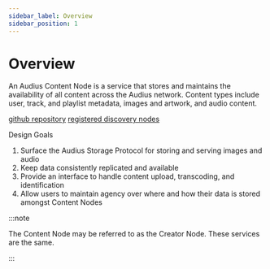 ```yaml
---
sidebar_label: Overview
sidebar_position: 1
---
```


# Overview

An Audius Content Node is a service that stores and maintains the availability of all content across the Audius network.
Content types include user, track, and playlist metadata, images and artwork, and audio content.

[github repository](https://github.com/AudiusProject/audius-protocol/tree/main/creator-node)
[registered discovery nodes](https://dashboard.audius.org/#/services/content-node)

Design Goals

1. Surface the Audius Storage Protocol for storing and serving images and audio
2. Keep data consistently replicated and available
3. Provide an interface to handle content upload, transcoding, and identification
4. Allow users to maintain agency over where and how their data is stored amongst Content Nodes

:::note

The Content Node may be referred to as the Creator Node. These services are the same.

:::